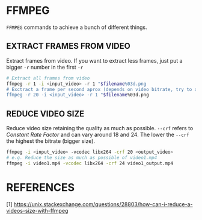 # FFMPEG

`FFMPEG` commands to achieve a bunch of different things.

## EXTRACT FRAMES FROM VIDEO

Extract frames from video. If you want to extract less frames, just put a bigger `-r` number in the first `-r`

```bash
# Extract all frames from video
ffmpeg -r 1 -i <input_video> -r 1 "$filename%03d.png
# Exctract a frame per second aprox (depends on video bitrate, try to adjust the first -r number to adjust it to your needs). The bigger the -r, the less frames extracted
ffmpeg -r 20 -i <input_video> -r 1 "$filename%03d.png
```



## REDUCE VIDEO SIZE

Reduce video size retaining the quality as much as possible. `--crf` refers to *Constant Rate Factor* and can vary around 18 and 24. The lower the `--crf` the highest the bitrate (bigger size).

```bash
ffmpeg -i <input_video> -vcodec libx264 -crf 20 <output_video>
# e.g. Reduce the size as much as possible of video1.mp4
ffmpeg -i video1.mp4 -vcodec libx264 -crf 24 video1_output.mp4
```



# REFERENCES

[1] https://unix.stackexchange.com/questions/28803/how-can-i-reduce-a-videos-size-with-ffmpeg